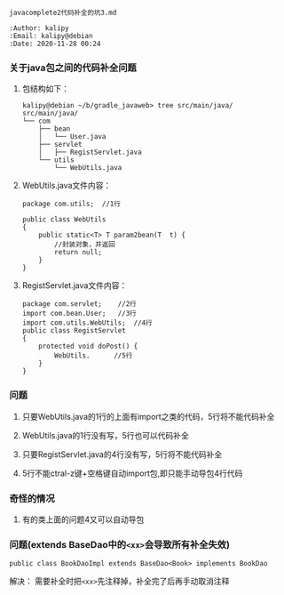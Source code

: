 ```
javacomplete2代码补全的坑3.md

:Author: kalipy
:Email: kalipy@debian
:Date: 2020-11-28 00:24
```

### 关于java包之间的代码补全问题

1. 包结构如下：
    ```
    kalipy@debian ~/b/gradle_javaweb> tree src/main/java/
    src/main/java/
    └── com
        ├── bean
        │   └── User.java
        ├── servlet
        │   ├── RegistServlet.java
        └── utils
            └── WebUtils.java
    ```

2. WebUtils.java文件内容：
    ```
    package com.utils;  //1行
    
    public class WebUtils
    {
        public static<T> T param2bean(T  t) {
            //封装对象，并返回
            return null;
        }
    }
    ```

3. RegistServlet.java文件内容： 
    ```
    package com.servlet;    //2行
    import com.bean.User;   //3行
    import com.utils.WebUtils;  //4行
    public class RegistServlet
    {
        protected void doPost() {
            WebUtils.      //5行
        }
    }
    
    ```

### 问题
1. 只要WebUtils.java的1行的上面有import之类的代码，5行将不能代码补全

2. WebUtils.java的1行没有写，5行也可以代码补全

3. 只要RegistServlet.java的4行没有写，5行将不能代码补全

4. 5行不能ctral-z键+空格键自动import包,即只能手动导包4行代码

### 奇怪的情况
1. 有的类上面的问题4又可以自动导包


### 问题(extends BaseDao<Book>中的`<xx>`会导致所有补全失效)
```
public class BookDaoImpl extends BaseDao<Book> implements BookDao

```


解决：
    需要补全时把`<xx>`先注释掉，补全完了后再手动取消注释

